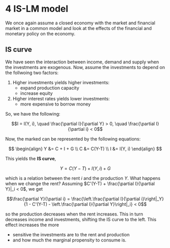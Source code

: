 # 4 IS-LM model

We once again assume a closed economy with the market and financial market in a common model and look at the effects of the financial and monetary policy on the economy.

## IS curve

We have seen the interaction between income, demand and supply when the investments are exogenous. Now, assume the investments to depend on the follwoing two factors:

1. Higher investments yields higher investments:
    - expand production capacity
    - increase equity
2. Higher interest rates yields lower investments:
    - more expensive to borrow money

So, we have the following:

$$I = I(Y, i), \quad \frac{\partial I}{\partial Y} > 0, \quad \frac{\partial I}{\partial i} < 0$$

Now, the marked can be represented by the following equations:

$$
\begin{align}
    Y &= C + I + G \\
    C &= C(Y-T) \\
    I &= I(Y, i)
\end{align}
$$

This yields the **IS curve**,

$$Y = C(Y-T) + I(Y, i) + G$$

which is a relation between the rent $i$ and the production $Y$. What happens when we change the rent? Assuming $C'(Y-T) + \frac{\partial I}{\partial Y}|_i < 0$, we get

$$\frac{\partial Y}{\partial i} = \frac{\left.\frac{\partial I}{\partial i}\right|_Y}{1 - C'(Y-T) - \left.\frac{\partial I}{\partial Y}\right|_i} < 0$$

so the production decreases when the rent increases. This in turn decreases income and investments, shifting the IS curve to the left. This effect increases the more

- sensitive the investments are to the rent and production
- and how much the marginal propensity to consume is.